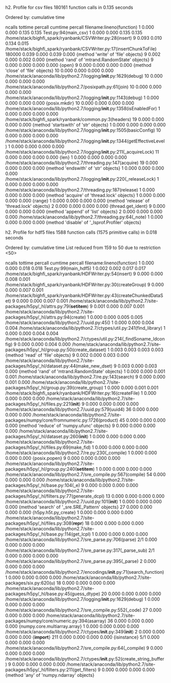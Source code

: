 h2. Profile for csv files
         180161 function calls in 0.135 seconds

   Ordered by: cumulative time

   ncalls  tottime  percall  cumtime  percall filename:lineno(function)
        1    0.000    0.000    0.135    0.135 Test.py:94(main_csv)
        1    0.000    0.000    0.135    0.135 /home/stack/bighfi_spark/ryanbank/CSVWriter.py:28(insert)
        9    0.093    0.010    0.134    0.015 /home/stack/bighfi_spark/ryanbank/CSVWriter.py:17(insertChunkToFile)
   180000    0.039    0.000    0.039    0.000 {method 'write' of 'file' objects}
        9    0.002    0.000    0.002    0.000 {method 'rand' of 'mtrand.RandomState' objects}
        9    0.000    0.000    0.000    0.000 {open}
        9    0.000    0.000    0.000    0.000 {method 'close' of 'file' objects}
       10    0.000    0.000    0.000    0.000 /home/stack/anaconda/lib/python2.7/logging/__init__.py:1629(debug)
       10    0.000    0.000    0.000    0.000 /home/stack/anaconda/lib/python2.7/posixpath.py:61(join)
       10    0.000    0.000    0.000    0.000 /home/stack/anaconda/lib/python2.7/logging/__init__.py:1143(debug)
        1    0.000    0.000    0.000    0.000 {posix.mkdir}
       10    0.000    0.000    0.000    0.000 /home/stack/anaconda/lib/python2.7/logging/__init__.py:1358(isEnabledFor)
        1    0.000    0.000    0.000    0.000 /home/stack/bighfi_spark/ryanbank/common.py:3(headers)
       19    0.000    0.000    0.000    0.000 {method 'startswith' of 'str' objects}
        1    0.000    0.000    0.000    0.000 /home/stack/anaconda/lib/python2.7/logging/__init__.py:1505(basicConfig)
       10    0.000    0.000    0.000    0.000 /home/stack/anaconda/lib/python2.7/logging/__init__.py:1344(getEffectiveLevel)
        1    0.000    0.000    0.000    0.000 /home/stack/anaconda/lib/python2.7/logging/__init__.py:211(_acquireLock)
       11    0.000    0.000    0.000    0.000 {len}
        1    0.000    0.000    0.000    0.000 /home/stack/anaconda/lib/python2.7/threading.py:147(acquire)
       19    0.000    0.000    0.000    0.000 {method 'endswith' of 'str' objects}
        1    0.000    0.000    0.000    0.000 /home/stack/anaconda/lib/python2.7/logging/__init__.py:220(_releaseLock)
        1    0.000    0.000    0.000    0.000 /home/stack/anaconda/lib/python2.7/threading.py:187(release)
        1    0.000    0.000    0.000    0.000 {method 'acquire' of 'thread.lock' objects}
        1    0.000    0.000    0.000    0.000 {range}
        1    0.000    0.000    0.000    0.000 {method 'release' of 'thread.lock' objects}
        2    0.000    0.000    0.000    0.000 {thread.get_ident}
        9    0.000    0.000    0.000    0.000 {method 'append' of 'list' objects}
        2    0.000    0.000    0.000    0.000 /home/stack/anaconda/lib/python2.7/threading.py:64(_note)
        1    0.000    0.000    0.000    0.000 {method 'disable' of '_lsprof.Profiler' objects}



h2. Profile for hdf5 files
         1588 function calls (1575 primitive calls) in 0.018 seconds

   Ordered by: cumulative time
   List reduced from 159 to 50 due to restriction <50>

   ncalls  tottime  percall  cumtime  percall filename:lineno(function)
        1    0.000    0.000    0.018    0.018 Test.py:99(main_hdf5)
        1    0.002    0.002    0.017    0.017 /home/stack/bighfi_spark/ryanbank/HDFWriter.py:54(insert)
        9    0.000    0.000    0.008    0.001 /home/stack/bighfi_spark/ryanbank/HDFWriter.py:30(createGroup)
        9    0.000    0.000    0.007    0.001 /home/stack/bighfi_spark/ryanbank/HDFWriter.py:43(createChunkedDataSet)
        9    0.000    0.000    0.007    0.001 /home/stack/anaconda/lib/python2.7/site-packages/h5py/_hl/attrs.py:79(__setitem__)
        9    0.001    0.000    0.007    0.001 /home/stack/anaconda/lib/python2.7/site-packages/h5py/_hl/attrs.py:94(create)
        1    0.000    0.000    0.005    0.005 /home/stack/anaconda/lib/python2.7/uuid.py:45(<module>)
        1    0.000    0.000    0.004    0.004 /home/stack/anaconda/lib/python2.7/ctypes/util.py:241(find_library)
        1    0.000    0.000    0.004    0.004 /home/stack/anaconda/lib/python2.7/ctypes/util.py:214(_findSoname_ldconfig)
        9    0.000    0.000    0.004    0.000 /home/stack/anaconda/lib/python2.7/site-packages/h5py/_hl/group.py:50(create_dataset)
        1    0.003    0.003    0.003    0.003 {method 'read' of 'file' objects}
        9    0.002    0.000    0.003    0.000 /home/stack/anaconda/lib/python2.7/site-packages/h5py/_hl/dataset.py:44(make_new_dset)
        9    0.003    0.000    0.003    0.000 {method 'rand' of 'mtrand.RandomState' objects}
        1    0.000    0.000    0.001    0.001 /home/stack/anaconda/lib/python2.7/re.py:143(search)
        9    0.000    0.000    0.001    0.000 /home/stack/anaconda/lib/python2.7/site-packages/h5py/_hl/group.py:39(create_group)
        1    0.000    0.000    0.001    0.001 /home/stack/bighfi_spark/ryanbank/HDFWriter.py:16(createFile)
        1    0.000    0.000    0.000    0.000 /home/stack/anaconda/lib/python2.7/site-packages/h5py/_hl/files.py:221(__init__)
        9    0.000    0.000    0.000    0.000 /home/stack/anaconda/lib/python2.7/uuid.py:579(uuid4)
       36    0.000    0.000    0.000    0.000 /home/stack/anaconda/lib/python2.7/site-packages/numpy/core/fromnumeric.py:1726(product)
       45    0.000    0.000    0.000    0.000 {method 'reduce' of 'numpy.ufunc' objects}
        9    0.000    0.000    0.000    0.000 /home/stack/anaconda/lib/python2.7/site-packages/h5py/_hl/dataset.py:260(__init__)
        1    0.000    0.000    0.000    0.000 /home/stack/anaconda/lib/python2.7/site-packages/h5py/_hl/files.py:69(make_fid)
        1    0.000    0.000    0.000    0.000 /home/stack/anaconda/lib/python2.7/re.py:230(_compile)
        1    0.000    0.000    0.000    0.000 {posix.popen}
        9    0.000    0.000    0.000    0.000 /home/stack/anaconda/lib/python2.7/site-packages/h5py/_hl/group.py:240(__setitem__)
        1    0.000    0.000    0.000    0.000 /home/stack/anaconda/lib/python2.7/sre_compile.py:567(compile)
       54    0.000    0.000    0.000    0.000 /home/stack/anaconda/lib/python2.7/site-packages/h5py/_hl/base.py:104(_e)
        9    0.000    0.000    0.000    0.000 /home/stack/anaconda/lib/python2.7/site-packages/h5py/_hl/filters.py:77(generate_dcpl)
       13    0.000    0.000    0.000    0.000 /home/stack/anaconda/lib/python2.7/uuid.py:101(__init__)
        1    0.000    0.000    0.000    0.000 {method 'search' of '_sre.SRE_Pattern' objects}
       27    0.000    0.000    0.000    0.000 {h5py.h5t.py_create}
        1    0.000    0.000    0.000    0.000 /home/stack/anaconda/lib/python2.7/site-packages/h5py/_hl/files.py:308(__repr__)
       18    0.000    0.000    0.000    0.000 /home/stack/anaconda/lib/python2.7/site-packages/h5py/_hl/base.py:114(get_lcpl)
        1    0.000    0.000    0.000    0.000 /home/stack/anaconda/lib/python2.7/sre_parse.py:706(parse)
      2/1    0.000    0.000    0.000    0.000 /home/stack/anaconda/lib/python2.7/sre_parse.py:317(_parse_sub)
      2/1    0.000    0.000    0.000    0.000 /home/stack/anaconda/lib/python2.7/sre_parse.py:395(_parse)
        2    0.000    0.000    0.000    0.000 /home/stack/anaconda/lib/python2.7/encodings/__init__.py:71(search_function)
        1    0.000    0.000    0.000    0.000 /home/stack/anaconda/lib/python2.7/site-packages/six.py:620(u)
       18    0.000    0.000    0.000    0.000 /home/stack/anaconda/lib/python2.7/site-packages/h5py/_hl/base.py:45(guess_dtype)
       20    0.000    0.000    0.000    0.000 /home/stack/anaconda/lib/python2.7/logging/__init__.py:1629(debug)
        1    0.000    0.000    0.000    0.000 /home/stack/anaconda/lib/python2.7/sre_compile.py:552(_code)
       27    0.000    0.000    0.000    0.000 /home/stack/anaconda/lib/python2.7/site-packages/numpy/core/numeric.py:394(asarray)
       36    0.000    0.000    0.000    0.000 {numpy.core.multiarray.array}
        1    0.000    0.000    0.000    0.000 /home/stack/anaconda/lib/python2.7/ctypes/__init__.py:349(__init__)
        2    0.000    0.000    0.000    0.000 {__import__}
      211    0.000    0.000    0.000    0.000 {isinstance}
      5/1    0.000    0.000    0.000    0.000 /home/stack/anaconda/lib/python2.7/sre_compile.py:64(_compile)
        9    0.000    0.000    0.000    0.000 /home/stack/anaconda/lib/python2.7/ctypes/__init__.py:52(create_string_buffer)
        9    0.000    0.000    0.000    0.000 /home/stack/anaconda/lib/python2.7/site-packages/h5py/_hl/filters.py:211(get_filters)
        9    0.000    0.000    0.000    0.000 {method 'any' of 'numpy.ndarray' objects}



